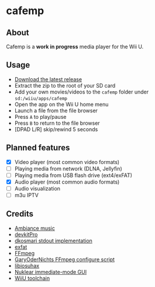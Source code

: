 # cafemp
## About
Cafemp is a **work in progress** media player for the Wii U.

## Usage
- [Download the latest release](https://github.com/whateveritwas/cafemp/releases/latest)
- Extract the zip to the root of your SD card
- Add your own movies/videos to the `cafemp` folder under `sd:/wiiu/apps/cafemp`
- Open the app on the Wii U home menu
- Launch a file from the file browser
- Press `A` to play/pause
- Press `B` to return to the file browser
- [DPAD L/R] skip/rewind 5 seconds

## Planned features
- [x] Video player (most common video formats)
- [ ] Playing media from network (DLNA, Jellyfin)
- [ ] Playing media from USB flash drive (ext4/exFAT)
- [x] Audio player (most common audio formats)
- [ ] Audio visualization
- [ ] m3u IPTV

## Credits
- [Ambiance music](https://freesound.org/people/LightMister/sounds/769925/?)
- [devkitPro](https://github.com/devkitPro)
- [dkosmari stdout implementation](https://github.com/dkosmari/devkitpro-autoconf/blob/main/examples/wiiu/sdl2-swkbd/src/stdout.cpp)
- [exfat](https://github.com/relan/exfat/)
- [FFmpeg](https://github.com/FFmpeg/FFmpeg/)
- [GaryOderNichts FFmpeg configure script](https://github.com/GaryOderNichts/FFmpeg-wiiu/blob/master/configure-wiiu)
- [libiosuhax](https://github.com/dimok789/libiosuhax)
- [Nuklear immediate-mode GUI](https://github.com/Immediate-Mode-UI/Nuklear)
- [WiiU toolchain](https://github.com/devkitPro/wut)